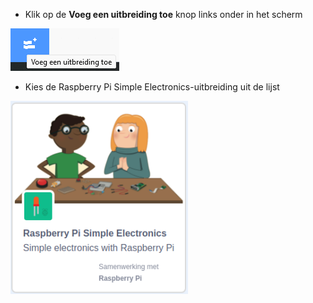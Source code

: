 - Klik op de **Voeg een uitbreiding toe** knop links onder in het scherm

![Het pictogram voor het toevoegen van een uitbreiding (twee aparte blokken met een 'toevoegen'-teken) is gemarkeerd.](images/add-extension.png)

- Kies de Raspberry Pi Simple Electronics-uitbreiding uit de lijst

![Het pictogram van de Raspberry Pi Simple Electronics-uitbreiding in de lijst.](images/gpio-extension.png)

